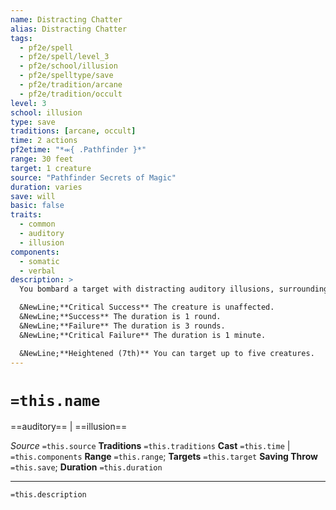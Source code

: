 ```yaml
---
name: Distracting Chatter
alias: Distracting Chatter
tags:
  - pf2e/spell
  - pf2e/spell/level_3
  - pf2e/school/illusion
  - pf2e/spelltype/save
  - pf2e/tradition/arcane
  - pf2e/tradition/occult
level: 3
school: illusion
type: save
traditions: [arcane, occult]
time: 2 actions
pf2etime: "*⬺{ .Pathfinder }*"
range: 30 feet
target: 1 creature
source: "Pathfinder Secrets of Magic"
duration: varies
save: will
basic: false
traits:
  - common
  - auditory
  - illusion
components:
  - somatic
  - verbal
description: >
  You bombard a target with distracting auditory illusions, surrounding them with a tumultuous cacophony of overlapping speech, whispers, screams, and muttering. The target is [[Flat-Footed]], takes a -2 status penalty to purely auditory Perception checks, and must succeed at a DC 5 Flat check to use auditory abilities or verbal spell components. Similarly, a creature who attempts to affect the target with an auditory effect must succeed at a DC 5 Flat check or the attempt fails. The duration depends on the target's Will save.

  &NewLine;**Critical Success** The creature is unaffected.
  &NewLine;**Success** The duration is 1 round.
  &NewLine;**Failure** The duration is 3 rounds.
  &NewLine;**Critical Failure** The duration is 1 minute.

  &NewLine;**Heightened (7th)** You can target up to five creatures.
---
```

# `=this.name`
==auditory== | ==illusion==

*Source* `=this.source`
**Traditions** `=this.traditions`
**Cast** `=this.time` | `=this.components`
**Range** `=this.range`; **Targets** `=this.target`
**Saving Throw** `=this.save`; **Duration** `=this.duration`

***
`=this.description`